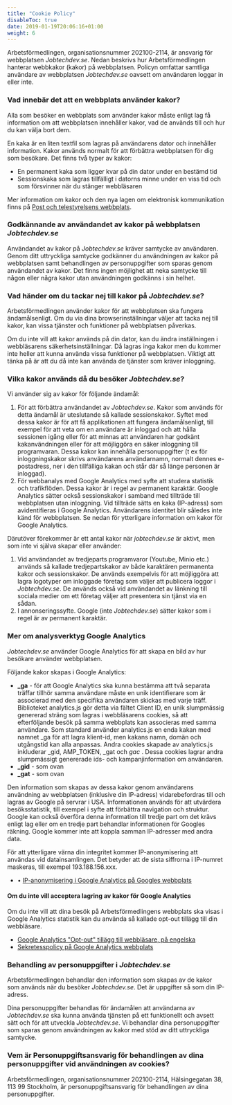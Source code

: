 ```yaml
---
title: "Cookie Policy"
disableToc: true
date: 2019-01-19T20:06:16+01:00
weight: 6
---
```

Arbetsförmedlingen, organisationsnummer 202100-2114, är ansvarig för webbplatsen _Jobtechdev.se_. Nedan beskrivs hur Arbetsförmedlingen hanterar webbkakor (kakor) på webbplatsen. Policyn omfattar samtliga användare av webbplatsen _Jobtechdev.se_ oavsett om användaren loggar in eller inte.

### Vad innebär det att en webbplats använder kakor?

Alla som besöker en webbplats som använder kakor måste enligt lag få information om att webbplatsen innehåller kakor, vad de används till och hur du kan välja bort dem.

En kaka är en liten textfil som lagras på användarens dator och innehåller information. Kakor används normalt för att förbättra webbplatsen för dig som besökare. Det finns två typer av kakor:

- En permanent kaka som ligger kvar på din dator under en bestämd tid
- Sessionskaka som lagras tillfälligt i datorns minne under en viss tid och som försvinner när du stänger webbläsaren

Mer information om kakor och den nya lagen om elektronisk kommunikation finns på [Post och telestyrelsens webbplats](www.pts.se).

### Godkännande av användandet av kakor på webbplatsen _Jobtechdev.se_

Användandet av kakor på _Jobtechdev.se_ kräver samtycke av användaren. Genom ditt uttryckliga samtycke godkänner du användningen av kakor på webbplatsen samt behandlingen av personuppgifter som sparas genom användandet av kakor. Det finns ingen möjlighet att neka samtycke till någon eller några kakor utan användningen godkänns i sin helhet.

### Vad händer om du tackar nej till kakor på _Jobtechdev.se_?

Arbetsförmedlingen använder kakor för att webbplatsen ska fungera ändamålsenligt. Om du via dina browserinställningar väljer att tacka nej till kakor, kan vissa tjänster och funktioner på webbplatsen påverkas.

Om du inte vill att kakor används på din dator, kan du ändra inställningen i webbläsarens säkerhetsinställningar. Då lagras inga kakor men du kommer inte heller att kunna använda vissa funktioner på webbplatsen. Viktigt att tänka på är att du då inte kan använda de tjänster som kräver inloggning.

### Vilka kakor används då du besöker _Jobtechdev.se_?

Vi använder sig av kakor för följande ändamål:

1.	För att förbättra användandet av _Jobtechdev.se_. Kakor som används för detta ändamål är uteslutande så kallade sessionskakor. Syftet med dessa kakor är för att få applikationen att fungera ändamålsenligt, till exempel för att veta om en användare är inloggad och att hålla sessionen igång eller för att minnas att användaren har godkänt kakanvändningen eller för att möjliggöra en säker inloggning till programvaran. Dessa kakor kan innehålla personuppgifter (t ex för inloggningskakor skrivs användarens användarnamn, normalt dennes e-postadress, ner i den tillfälliga kakan och står där så länge personen är inloggad). 
1.	För webbanalys med Google Analytics med syfte att studera statistik och trafikflöden. Dessa kakor är i regel av permanent karaktär. Google Analytics sätter också sessionskakor i samband med tillträde till webbplatsen utan inloggning. Vid tillträde sätts en kaka (IP-adress) som avidentifieras i Google Analytics. Användarens identitet blir således inte känd för webbplatsen. Se nedan för ytterligare information om kakor för Google Analytics.

Därutöver förekommer är ett antal kakor när _jobtechdev.se_ är aktivt, men som inte vi själva skapar eller använder:

1.	Vid användandet av tredjeparts programvaror (Youtube, Minio etc.) används så kallade tredjepartskakor av både karaktären permanenta kakor och sessionskakor. De används exempelvis för att möjliggöra att lagra logotyper om inloggade företag som väljer att publicera loggor i _Jobtechdev.se_. De används också vid användandet av länkning till sociala medier om ett företag väljer att presentera sin tjänst via en sådan. 
1.	I annonseringssyfte. Google (inte _Jobtechdev.se_) sätter kakor som i regel är av permanent karaktär.

### Mer om analysverktyg Google Analytics

_Jobtechdev.se_ använder Google Analytics för att skapa en bild av hur besökare använder webbplatsen.

Följande kakor skapas i Google Analytics:

- **_ga** -  för att Google Analytics ska kunna bestämma att två separata träffar tillhör samma användare måste en unik identifierare som är associerad med den specifika användaren skickas med varje träff. Biblioteket analytics.js gör detta via fältet Client ID, en unik slumpmässig genererad sträng som lagras i webbläsarens cookies, så att efterföljande besök på samma webbplats kan associeras med samma användare. Som standard använder analytics.js en enda kakan med namnet _ga för att lagra klient-id, men kakans namn, domän och utgångstid kan alla anpassas. Andra cookies skapade av analytics.js inkluderar _gid, AMP_TOKEN, _gat och _gac_ <property-id>. Dessa cookies lagrar andra slumpmässigt genererade ids- och kampanjinformation om användaren.
- **_gid** - som ovan
- **_gat** - som ovan

Den information som skapas av dessa kakor genom användarens användning av webbplatsen (inklusive din IP-adress) vidarebefordras till och lagras av Google på servrar i USA. Informationen används för att utvärdera besöksstatistik, till exempel i syfte att förbättra navigation och struktur. Google kan också överföra denna information till tredje part om det krävs enligt lag eller om en tredje part behandlar informationen för Googles räkning. Google kommer inte att koppla samman IP-adresser med andra data.

För att ytterligare värna din integritet kommer IP-anonymisering att användas vid datainsamlingen. Det betyder att de sista siffrorna i IP-numret maskeras, till exempel 193.188.156.xxx.

- •	[IP-anonymisering i Google Analytics på Googles webbplats](https://support.google.com/analytics/answer/2763052?hl=en&&ref_topic=2919631)

#### Om du inte vill acceptera lagring av kakor för Google Analytics

Om du inte vill att dina besök på Arbetsförmedlingens webbplats ska visas i Google Analytics statistik kan du använda så kallade opt-out tillägg till din webbläsare.

- [Google Analytics "Opt-out" tillägg till webbläsare, på engelska](http://tools.google.com/dlpage/gaoptout)
- [Sekretesspolicy på Google Analytics webbplats](http://www.google.se/policies/privacy/)

### Behandling av personuppgifter i _Jobtechdev.se_

Arbetsförmedlingen behandlar den information som skapas av de kakor som används när du besöker _Jobtechdev.se_. Det är uppgifter så som din IP-adress. 

Dina personuppgifter behandlas för ändamålen att användarna av _Jobtechdev.se_ ska kunna använda tjänsten på ett funktionellt och avsett sätt och för att utveckla _Jobtechdev.se_. Vi behandlar dina personuppgifter som sparas genom användningen av kakor med stöd av ditt uttryckliga samtycke.

### Vem är Personuppgiftsansvarig för behandlingen av dina personuppgifter vid användningen av cookies?

Arbetsförmedlingen, organisationsnummer 202100-2114, Hälsingegatan 38, 113 99 Stockholm, är personuppgiftsansvarig för behandlingen av dina personuppgifter.
